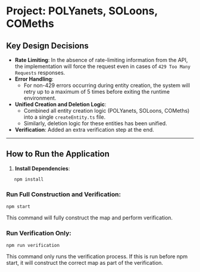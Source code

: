 # Project: POLYanets, SOLoons, COMeths


## Key Design Decisions
- **Rate Limiting**: In the absence of rate-limiting information from the API, the implementation will force the request even in cases of `429 Too Many Requests` responses.
- **Error Handling**: 
  - For non-429 errors occurring during entity creation, the system will retry up to a maximum of 5 times before exiting the runtime environment.
- **Unified Creation and Deletion Logic**:
  - Combined all entity creation logic (POLYanets, SOLoons, COMeths) into a single `createEntity.ts` file.
  - Similarly, deletion logic for these entities has been unified.
- **Verification**: Added an extra verification step at the end. 

---

## How to Run the Application

1. **Install Dependencies**:
```
   npm install
   ```
### Run Full Construction and Verification:

```
npm start
```
This command will fully construct the map and perform verification.

### Run Verification Only:

```
npm run verification
```
This command only runs the verification process. If this is run before npm start, it will construct the correct map as part of the verification.

